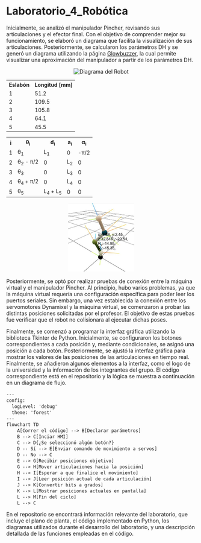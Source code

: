 # Laboratorio_4_Robótica
Inicialmente, se analizó el manipulador Pincher, revisando sus articulaciones y el efector final. Con el objetivo de comprender mejor su funcionamiento, se elaboró un diagrama que facilita la visualización de sus articulaciones. Posteriormente, se calcularon los parámetros DH y se generó un diagrama utilizando la página [Glowbuzzer](https://direccion.de/la/pagina), la cual permite visualizar una aproximación del manipulador a partir de los parámetros DH.

<div align="center">
<img src="https://github.com/Juanfe710/Laboratorio_4_Rob-tica/blob/main/Diagramas%20y%20Par%C3%A1metros%20DH/DiagramaRobot.jpg" alt="Diagrama del Robot" width="30%"/>
</p>

<div align="center">

<table>
  <tr>
    <th>Eslabón</th>
    <th>Longitud [mm]</th>
  </tr>
  <tr><td>1</td><td>51.2</td></tr>
  <tr><td>2</td><td>109.5</td></tr>
  <tr><td>3</td><td>105.8</td></tr>
  <tr><td>4</td><td>64.1</td></tr>
  <tr><td>5</td><td>45.5</td></tr>
</table>

</div>


<div align="center">

<table>
  <tr>
    <th>i</th>
    <th>θ<sub>i</sub></th>
    <th>d<sub>i</sub></th>
    <th>a<sub>i</sub></th>
    <th>α<sub>i</sub></th>
  </tr>
  <tr>
    <td>1</td>
    <td>θ<sub>1</sub></td>
    <td>L<sub>1</sub></td>
    <td>0</td>
    <td>-π/2</td>
  </tr>
  <tr>
    <td>2</td>
    <td>θ<sub>2</sub> - π/2</td>
    <td>0</td>
    <td>L<sub>2</sub></td>
    <td>0</td>
  </tr>
  <tr>
    <td>3</td>
    <td>θ<sub>3</sub></td>
    <td>0</td>
    <td>L<sub>3</sub></td>
    <td>0</td>
  </tr>
  <tr>
    <td>4</td>
    <td>θ<sub>4</sub> + π/2</td>
    <td>0</td>
    <td>L<sub>4</sub></td>
    <td>0</td>
  </tr>
  <tr>
    <td>5</td>
    <td>θ<sub>5</sub></td>
    <td>L<sub>4</sub> + L<sub>5</sub></td>
    <td>0</td>
    <td>0</td>
  </tr>
</table>

</div>


<p align="center">
<img src="https://github.com/Juanfe710/Laboratorio_4_Rob-tica/blob/main/Diagramas%20y%20Par%C3%A1metros%20DH/PosiciónRobot.jpeg" alt="Diagrama de los parámetros del robot." width="35%"/>
</p>

<div align="left">
Posteriormente, se optó por realizar pruebas de conexión entre la máquina virtual y el manipulador Pincher. Al principio, hubo varios problemas, ya que la máquina virtual requería una configuración específica para poder leer los puertos seriales. Sin embargo, una vez establecida la conexión entre los servomotores Dynamixel y la máquina virtual, se comenzaron a probar las distintas posiciones solicitadas por el profesor. El objetivo de estas pruebas fue verificar que el robot no colisionara al ejecutar dichas poses.


Finalmente, se comenzó a programar la interfaz gráfica utilizando la biblioteca Tkinter de Python. Inicialmente, se configuraron los botones correspondientes a cada posición y, mediante condicionales, se asignó una posición a cada botón. Posteriormente, se ajustó la interfaz gráfica para mostrar los valores de las posiciones de las articulaciones en tiempo real. Finalmente, se añadieron algunos elementos a la interfaz, como el logo de la universidad y la información de los integrantes del grupo. El código correspondiente está en el repositorio y la lógica se muestra a continuación en un diagrama de flujo.


```mermaid
---
config:
  logLevel: 'debug'
  theme: 'forest'
---
flowchart TD
    A[Correr el código] --> B[Declarar parámetros]
    B --> C[Inciar HMI]
    C --> D{¿Se seleccionó algún botón?}
    D -- Sí --> E[Enviar comando de movimiento a servos]
    D -- No --> C
    E --> G[Recibir posiciones objetivo]
    G --> H[Mover articulaciones hacia la posición]
    H --> I[Esperar a que finalice el movimiento]
    I --> J[Leer posición actual de cada articulación]
    J --> K[Convertir bits a grados]
    K --> L[Mostrar posiciones actuales en pantalla]
    L --> M[Fin del ciclo]
    L --> C
```
<div align="left">
En el repositorio se encontrará información relevante del laboratorio, que incluye el plano de planta, el código implementado en Python, los diagramas utilizados durante el desarrollo del laboratorio, y una descripción detallada de las funciones empleadas en el código.







